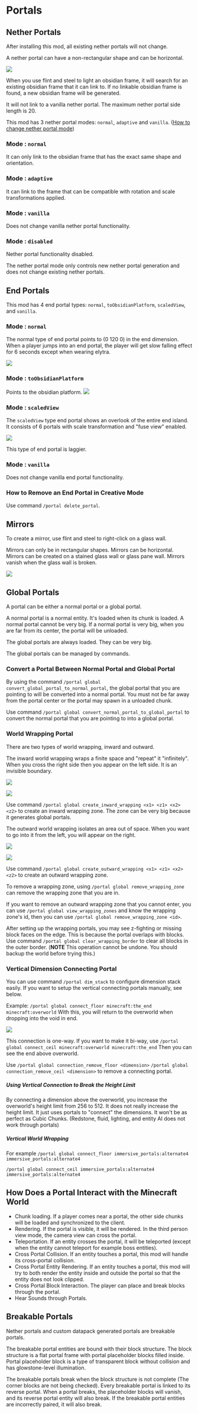 # Portals

## Nether Portals

After installing this mod, all existing nether portals will not change.

A nether portal can have a non-rectangular shape and can be horizontal.

![](https://i.loli.net/2021/11/20/oRJmMSTIWCEprD3.png)

When you use flint and steel to light an obsidian frame, it will search for an existing obsidian frame that it can link to. If no linkable obsidian frame is found, a new obsidian frame will be generated.

It will not link to a vanilla nether portal. The maximum nether portal side length is 20.

This mod has 3 nether portal modes: `normal`, `adaptive` and `vanilla`. ([How to change nether portal mode](./Config-Options#how-to-access-the-config))

### Mode : `normal`

It can only link to the obsidian frame that has the exact same shape and orientation.

### Mode : `adaptive`

It can link to the frame that can be compatible with rotation and scale transformations applied.

### Mode : `vanilla`

Does not change vanilla nether portal functionality.

### Mode : `disabled`

Nether portal functionality disabled.

The nether portal mode only controls new nether portal generation and does not change existing nether portals.

## End Portals

This mod has 4 end portal types: `normal`, `toObsidianPlatform`, `scaledView`, and `vanilla`.

### Mode : `normal`

The normal type of end portal points to (0 120 0) in the end dimension. When a player jumps into an end portal, the player will get slow falling effect for 6 seconds except when wearing elytra.

![](https://i.loli.net/2021/11/20/bJpMaWSZrmVeFPD.png)

### Mode : `toObsidianPlatform`

Points to the obsidian platform.
![](https://i.loli.net/2021/11/20/QrFmWA3lOjk7f2N.png)

### Mode : `scaledView`

The `scaledView` type end portal shows an overlook of the entire end island. It consists of 6 portals with scale transformation and "fuse view" enabled.

![](https://i.loli.net/2021/11/20/DS7iVrdEwZjQGnF.png)

This type of end portal is laggier.

### Mode : `vanilla`

Does not change vanilla end portal functionality.

### How to Remove an End Portal in Creative Mode

Use command `/portal delete_portal`.

## Mirrors

To create a mirror, use flint and steel to right-click on a glass wall.

Mirrors can only be in rectangular shapes. Mirrors can be horizontal. Mirrors can be created on a stained glass wall or glass pane wall. Mirrors vanish when the glass wall is broken.

![](https://i.loli.net/2021/11/20/AKrQCBOvMaySbFs.png)

## Global Portals

A portal can be either a normal portal or a global portal.

A normal portal is a normal entity. It's loaded when its chunk is loaded. A normal portal cannot be very big. If a normal portal is very big, when you are far from its center, the portal will be unloaded.

The global portals are always loaded. They can be very big.

The global portals can be managed by commands.

### Convert a Portal Between Normal Portal and Global Portal

By using the command `/portal global convert_global_portal_to_normal_portal`, the global portal that you are pointing to will be converted into a normal portal. You must not be far away from the portal center or the portal may spawn in a unloaded chunk.

Use command `/portal global convert_normal_portal_to_global_portal` to convert the normal portal that you are pointing to into a global portal.

### World Wrapping Portal

There are two types of world wrapping, inward and outward.

The inward world wrapping wraps a finite space and "repeat" it "infinitely". When you cross the right side then you appear on the left side. It is an invisible boundary.

![](https://i.loli.net/2021/11/20/r7QdpFO9Bj4mMlz.png)

![](https://i.loli.net/2021/11/20/HtwXsqSRVv4NAb2.png)

Use command `/portal global create_inward_wrapping <x1> <z1> <x2> <z2>` to create an inward wrapping zone.
The zone can be very big because it generates global portals.

The outward world wrapping isolates an area out of space. When you want to go into it from the left, you will appear on the right.

![](https://i.loli.net/2021/11/20/hXp4kHzi2dZRqGE.png)

![](https://i.loli.net/2021/11/20/LFQkhCZBV8jYSat.png)

Use command `/portal global create_outward_wrapping <x1> <z1> <x2> <z2>` to create an outward wrapping zone.

To remove a wrapping zone, using `/portal global remove_wrapping_zone` can remove the wrapping zone that you are in.

If you want to remove an outward wrapping zone that you cannot enter, you can use `/portal global view_wrapping_zones` and know the wrapping zone's id, then you can use `/portal global remove_wrapping_zone <id>`.

After setting up the wrapping portals, you may see z-fighting or missing block faces on the edge. This is because the portal overlaps with blocks.
Use command `/portal global clear_wrapping_border` to clear all blocks in the outer border.
(**NOTE** This operation cannot be undone. You should backup the world before trying this.)

### Vertical Dimension Connecting Portal

You can use command `/portal dim_stack` to configure dimension stack easily. If you want to setup the vertical connecting portals manually, see below.

Example:
`/portal global connect_floor minecraft:the_end minecraft:overworld`
With this, you will return to the overworld when dropping into the void in end.

![](https://i.loli.net/2021/11/20/y1dMQjhiPVDesJf.png)

This connection is one-way. If you want to make it bi-way, use
`/portal global connect_ceil minecraft:overworld minecraft:the_end`
Then you can see the end above overworld.

Use `/portal global connection_remove_floor <dimension>` `/portal global connection_remove_ceil <dimension>` to remove a connecting portal.

##### Using Vertical Connection to Break the Height Limit

By connecting a dimension above the overworld, you increase the overworld's height limit from 256 to 512. It does not really increase the height limit. It just uses portals to "connect" the dimensions. It won't be as perfect as Cubic Chunks. (Redstone, fluid, lighting, and entity AI does not work through portals)

##### Vertical World Wrapping

For example
`/portal global connect_floor immersive_portals:alternate4 immersive_portals:alternate4`

`/portal global connect_ceil immersive_portals:alternate4 immersive_portals:alternate4`

## How Does a Portal Interact with the Minecraft World

* Chunk loading. If a player comes near a portal, the other side chunks will be loaded and synchronized to the client.
* Rendering. If the portal is visible, it will be rendered. In the third person view mode, the camera view can cross the portal.
* Teleportation. If an entity crosses the portal, it will be teleported (except when the entity cannot teleport for example boss entities).
* Cross Portal Collision. If an entity touches a portal, this mod will handle its cross-portal collision.
* Cross Portal Entity Rendering. If an entity touches a portal, this mod will try to both render the entity inside and outside the portal so that the entity does not look clipped.
* Cross Portal Block Interaction. The player can place and break blocks through the portal.
* Hear Sounds through Portals.

## Breakable Portals

Nether portals and custom datapack generated portals are breakable portals.

The breakable portal entities are bound with their block structure. The block structure is a flat portal frame with portal placeholder blocks filled inside. Portal placeholder block is a type of transparent block without collision and has glowstone-level illumination.

The breakable portals break when the block structure is not complete (The corner blocks are not being checked).
Every breakable portal is linked to its reverse portal. When a portal breaks, the placeholder blocks will vanish, and its reverse portal entity will also break. If the breakable portal entities are incorrectly paired, it will also break.
